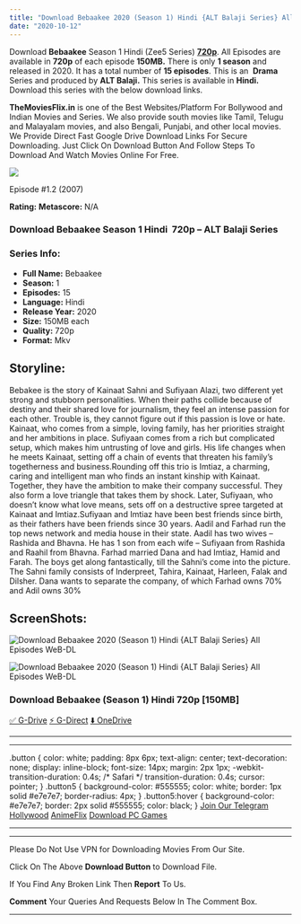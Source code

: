 ```yaml
---
title: "Download Bebaakee 2020 (Season 1) Hindi {ALT Balaji Series} All Episodes WeB-DL || 720p [150MB]"
date: "2020-10-12"
---
```


Download **Bebaakee** Season 1 Hindi (Zee5 Series) [**720p**](https://1moviesflix.com/720p-movies/). All Episodes are available in **720p** of each episode **150MB.** There is only **1 season** and released in 2020. It has a total number of **15 episodes**. This is an  **Drama** Series and produced by **ALT Balaji.** This series is available in **Hindi.** Download this series with the below download links.

**TheMoviesFlix.in** is one of the Best Websites/Platform For Bollywood and Indian Movies and Series. We also provide south movies like Tamil, Telugu and Malayalam movies, and also Bengali, Punjabi, and other local movies. We Provide Direct Fast Google Drive Download Links For Secure Downloading. Just Click On Download Button And Follow Steps To Download And Watch Movies Online For Free.

[![](https://1moviesflix.com/wp-content/plugins/imdb-for-wordpress/assets/img/placeholder.png)](https://www.imdb.com/title/tt1004222/ "Episode #1.2")

Episode #1.2 (2007)

**Rating:** **Metascore:** N/A

### Download Bebaakee Season 1 Hindi  720p – ALT Balaji Series 

### Series Info:

- **Full Name:** Bebaakee
- **Season:** 1
- **Episodes:** 15
- **Language:** Hindi
- **Release Year:** 2020
- **Size:** 150MB each
- **Quality:** 720p
- **Format:** Mkv

## Storyline:

Bebakee is the story of Kainaat Sahni and Sufiyaan Alazi, two different yet strong and stubborn personalities. When their paths collide because of destiny and their shared love for journalism, they feel an intense passion for each other. Trouble is, they cannot figure out if this passion is love or hate. Kainaat, who comes from a simple, loving family, has her priorities straight and her ambitions in place. Sufiyaan comes from a rich but complicated setup, which makes him untrusting of love and girls. His life changes when he meets Kainaat, setting off a chain of events that threaten his family’s togetherness and business.Rounding off this trio is Imtiaz, a charming, caring and intelligent man who finds an instant kinship with Kainaat. Together, they have the ambition to make their company successful. They also form a love triangle that takes them by shock. Later, Sufiyaan, who doesn’t know what love means, sets off on a destructive spree targeted at Kainaat and Imtiaz.Sufiyaan and Imtiaz have been best friends since birth, as their fathers have been friends since 30 years. Aadil and Farhad run the top news network and media house in their state. Aadil has two wives – Rashida and Bhavna. He has 1 son from each wife – Sufiyaan from Rashida and Raahil from Bhavna. Farhad married Dana and had Imtiaz, Hamid and Farah. The boys get along fantastically, till the Sahni’s come into the picture. The Sahni family consists of Inderpreet, Tahira, Kainaat, Harleen, Falak and Dilsher. Dana wants to separate the company, of which Farhad owns 70% and Adil owns 30%

## ScreenShots:

![Download Bebaakee 2020 (Season 1) Hindi {ALT Balaji Series} All Episodes WeB-DL](https://fs1.extraimage.org/2020/08/19/Bebaakee-18.jpg)

![Download Bebaakee 2020 (Season 1) Hindi {ALT Balaji Series} All Episodes WeB-DL](https://fs1.extraimage.org/2020/08/19/Bebaakee-8.jpg)

### Download Bebaakee (Season 1) Hindi 720p \[150MB\]

[✅ G-Drive](https://1moviesflix.com?a270777880=aXo5aVJ6QTlSdTdpZWtyS0RzSmNJai9rREtXajhrb1lnVzh5Y0NvRzJTSDR0SzFNRi8rbWs2bkY5b1NoVEhPTFRyQ2FkZU85aVdqaDArUGFETTBaWkZ4ZkNoUzlWS2RnNmdGUlJ3VUVRbEk9) [⚡ G-Direct](https://1moviesflix.com?a270777880=aXo5aVJ6QTlSdTdpZWtyS0RzSmNJai9rREtXajhrb1lnVzh5Y0NvRzJTSDR0SzFNRi8rbWs2bkY5b1NoVEhPTEViK2VKUWxNbVh6MTJBWU9OektWOXFDdUxKeGNNV2tSSkgwYndzcTBEUWc9) [⬇️ OneDrive](https://1moviesflix.com?a270777880=aXo5aVJ6QTlSdTdpZWtyS0RzSmNJai9rREtXajhrb1lnVzh5Y0NvRzJTSDR0SzFNRi8rbWs2bkY5b1NoVEhPTEd4NTlzQzJiTUwwUFQ2Z2JMNGxpRDRLMFRxV0ZlcjR4SEhNVlZVRHI2TVU9)

* * *

* * *

.button { color: white; padding: 8px 6px; text-align: center; text-decoration: none; display: inline-block; font-size: 14px; margin: 2px 1px; -webkit-transition-duration: 0.4s; /\* Safari \*/ transition-duration: 0.4s; cursor: pointer; } .button5 { background-color: #555555; color: white; border: 1px solid #e7e7e7; border-radius: 4px; } .button5:hover { background-color: #e7e7e7; border: 2px solid #555555; color: black; } [Join Our Telegram](http://gdrivepro.xyz/join.php) [Hollywood](https://moviesverse.com/) [AnimeFlix](https://animeflix.in/) [Download PC Games](https://gamesflix.net/)  

* * *

* * *

  

Please Do Not Use VPN for Downloading Movies From Our Site.

Click On The Above **Download Button** to Download File.

If You Find Any Broken Link Then **Report** To Us.

**Comment** Your Queries And Requests Below In The Comment Box.

* * *
